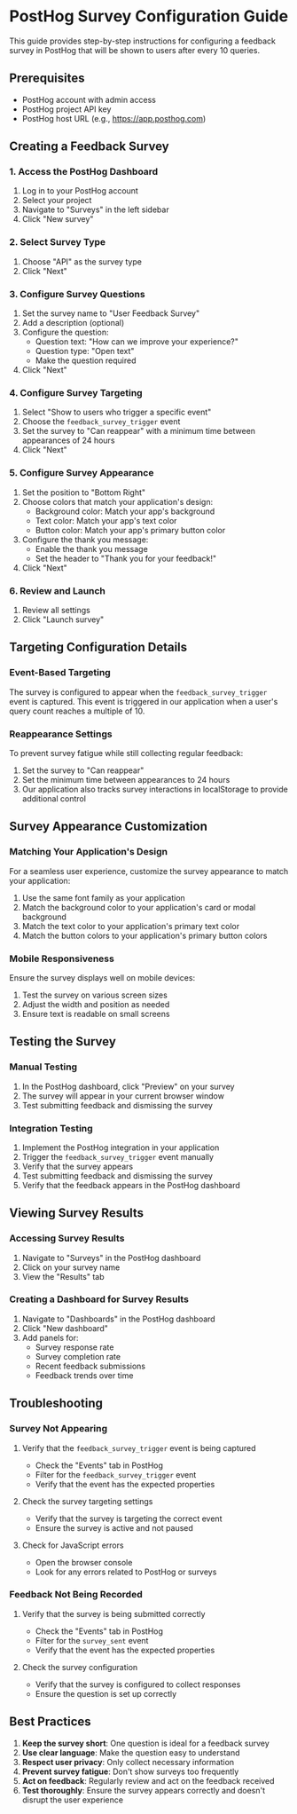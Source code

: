 # PostHog Survey Configuration Guide

This guide provides step-by-step instructions for configuring a feedback survey in PostHog that will be shown to users after every 10 queries.

## Prerequisites

- PostHog account with admin access
- PostHog project API key
- PostHog host URL (e.g., https://app.posthog.com)

## Creating a Feedback Survey

### 1. Access the PostHog Dashboard

1. Log in to your PostHog account
2. Select your project
3. Navigate to "Surveys" in the left sidebar
4. Click "New survey"

### 2. Select Survey Type

1. Choose "API" as the survey type
2. Click "Next"

### 3. Configure Survey Questions

1. Set the survey name to "User Feedback Survey"
2. Add a description (optional)
3. Configure the question:
   - Question text: "How can we improve your experience?"
   - Question type: "Open text"
   - Make the question required
4. Click "Next"

### 4. Configure Survey Targeting

1. Select "Show to users who trigger a specific event"
2. Choose the `feedback_survey_trigger` event
3. Set the survey to "Can reappear" with a minimum time between appearances of 24 hours
4. Click "Next"

### 5. Configure Survey Appearance

1. Set the position to "Bottom Right"
2. Choose colors that match your application's design:
   - Background color: Match your app's background
   - Text color: Match your app's text color
   - Button color: Match your app's primary button color
3. Configure the thank you message:
   - Enable the thank you message
   - Set the header to "Thank you for your feedback!"
4. Click "Next"

### 6. Review and Launch

1. Review all settings
2. Click "Launch survey"

## Targeting Configuration Details

### Event-Based Targeting

The survey is configured to appear when the `feedback_survey_trigger` event is captured. This event is triggered in our application when a user's query count reaches a multiple of 10.

### Reappearance Settings

To prevent survey fatigue while still collecting regular feedback:

1. Set the survey to "Can reappear"
2. Set the minimum time between appearances to 24 hours
3. Our application also tracks survey interactions in localStorage to provide additional control

## Survey Appearance Customization

### Matching Your Application's Design

For a seamless user experience, customize the survey appearance to match your application:

1. Use the same font family as your application
2. Match the background color to your application's card or modal background
3. Match the text color to your application's primary text color
4. Match the button colors to your application's primary button colors

### Mobile Responsiveness

Ensure the survey displays well on mobile devices:

1. Test the survey on various screen sizes
2. Adjust the width and position as needed
3. Ensure text is readable on small screens

## Testing the Survey

### Manual Testing

1. In the PostHog dashboard, click "Preview" on your survey
2. The survey will appear in your current browser window
3. Test submitting feedback and dismissing the survey

### Integration Testing

1. Implement the PostHog integration in your application
2. Trigger the `feedback_survey_trigger` event manually
3. Verify that the survey appears
4. Test submitting feedback and dismissing the survey
5. Verify that the feedback appears in the PostHog dashboard

## Viewing Survey Results

### Accessing Survey Results

1. Navigate to "Surveys" in the PostHog dashboard
2. Click on your survey name
3. View the "Results" tab

### Creating a Dashboard for Survey Results

1. Navigate to "Dashboards" in the PostHog dashboard
2. Click "New dashboard"
3. Add panels for:
   - Survey response rate
   - Survey completion rate
   - Recent feedback submissions
   - Feedback trends over time

## Troubleshooting

### Survey Not Appearing

1. Verify that the `feedback_survey_trigger` event is being captured
   - Check the "Events" tab in PostHog
   - Filter for the `feedback_survey_trigger` event
   - Verify that the event has the expected properties

2. Check the survey targeting settings
   - Verify that the survey is targeting the correct event
   - Ensure the survey is active and not paused

3. Check for JavaScript errors
   - Open the browser console
   - Look for any errors related to PostHog or surveys

### Feedback Not Being Recorded

1. Verify that the survey is being submitted correctly
   - Check the "Events" tab in PostHog
   - Filter for the `survey_sent` event
   - Verify that the event has the expected properties

2. Check the survey configuration
   - Verify that the survey is configured to collect responses
   - Ensure the question is set up correctly

## Best Practices

1. **Keep the survey short**: One question is ideal for a feedback survey
2. **Use clear language**: Make the question easy to understand
3. **Respect user privacy**: Only collect necessary information
4. **Prevent survey fatigue**: Don't show surveys too frequently
5. **Act on feedback**: Regularly review and act on the feedback received
6. **Test thoroughly**: Ensure the survey appears correctly and doesn't disrupt the user experience

